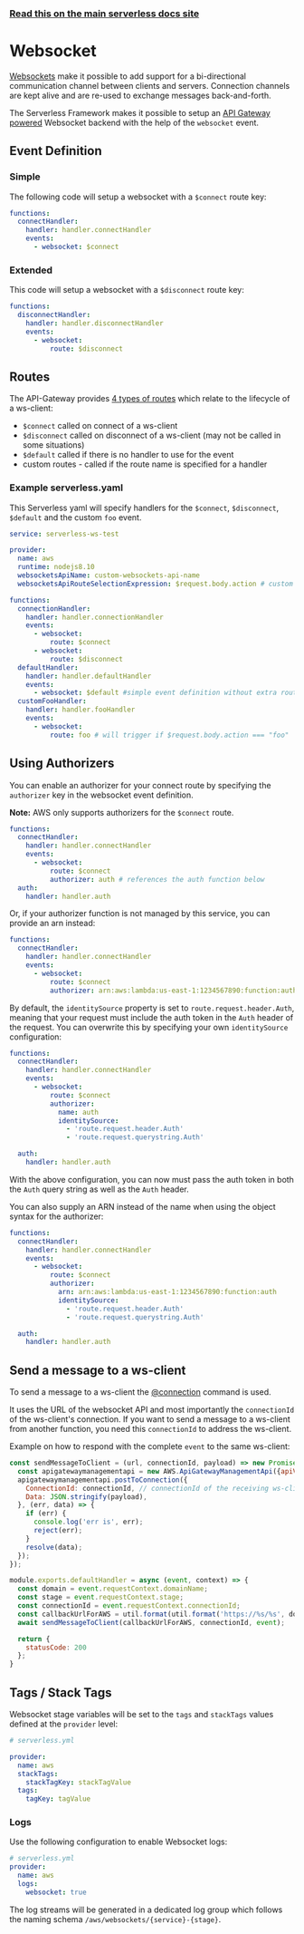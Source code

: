 <!--
title: Serverless Framework - AWS Lambda Events - Websocket
menuText: Websocket
menuOrder: 2
description: Setting up AWS Websockets with AWS Lambda via the Serverless Framework
layout: Doc
-->

<!-- DOCS-SITE-LINK:START automatically generated  -->
### [Read this on the main serverless docs site](https://www.serverless.com/framework/docs/providers/aws/events/websocket)
<!-- DOCS-SITE-LINK:END -->

# Websocket

[Websockets](https://www.w3.org/TR/websockets/) make it possible to add support for a bi-directional communication channel between clients and servers. Connection channels are kept alive and are re-used to exchange messages back-and-forth.

The Serverless Framework makes it possible to setup an [API Gateway powered](https://docs.aws.amazon.com/apigateway/latest/developerguide/apigateway-websocket-api-overview.html) Websocket backend with the help of the `websocket` event.

## Event Definition

### Simple

The following code will setup a websocket with a `$connect` route key:

```yml
functions:
  connectHandler:
    handler: handler.connectHandler
    events:
      - websocket: $connect
```

### Extended

This code will setup a websocket with a `$disconnect` route key:

```yml
functions:
  disconnectHandler:
    handler: handler.disconnectHandler
    events:
      - websocket:
          route: $disconnect
```

## Routes

The API-Gateway provides [4 types of routes](https://docs.aws.amazon.com/apigateway/latest/developerguide/apigateway-websocket-api-overview.html) which relate to the lifecycle of a ws-client:
* `$connect` called on connect of a ws-client
* `$disconnect` called on disconnect of a ws-client (may not be called in some situations)
* `$default` called if there is no handler to use for the event
* custom routes - called if the route name is specified for a handler

### Example serverless.yaml

This Serverless yaml will specify handlers for the `$connect`, `$disconnect`, `$default` and the custom `foo` event.

```yml
service: serverless-ws-test

provider:
  name: aws
  runtime: nodejs8.10
  websocketsApiName: custom-websockets-api-name
  websocketsApiRouteSelectionExpression: $request.body.action # custom routes are selected by the value of the action property in the body

functions:
  connectionHandler:
    handler: handler.connectionHandler
    events:
      - websocket:
          route: $connect
      - websocket:
          route: $disconnect
  defaultHandler:
    handler: handler.defaultHandler
    events:
      - websocket: $default #simple event definition without extra route property
  customFooHandler:
    handler: handler.fooHandler
    events:
      - websocket:
          route: foo # will trigger if $request.body.action === "foo"
```

## Using Authorizers
You can enable an authorizer for your connect route by specifying the `authorizer` key in the websocket event definition.

**Note:** AWS only supports authorizers for the `$connect` route.

```yml
functions:
  connectHandler:
    handler: handler.connectHandler
    events:
      - websocket:
          route: $connect
          authorizer: auth # references the auth function below
  auth:
    handler: handler.auth
```

Or, if your authorizer function is not managed by this service, you can provide an arn instead:

```yml
functions:
  connectHandler:
    handler: handler.connectHandler
    events:
      - websocket:
          route: $connect
          authorizer: arn:aws:lambda:us-east-1:1234567890:function:auth
```

By default, the `identitySource` property is set to `route.request.header.Auth`, meaning that your request must include the auth token in the `Auth` header of the request. You can overwrite this by specifying your own `identitySource` configuration:


```yml
functions:
  connectHandler:
    handler: handler.connectHandler
    events:
      - websocket:
          route: $connect
          authorizer:
            name: auth
            identitySource:
              - 'route.request.header.Auth'
              - 'route.request.querystring.Auth'

  auth:
    handler: handler.auth
```
With the above configuration, you can now must pass the auth token in both the `Auth` query string as well as the `Auth` header.

You can also supply an ARN instead of the name when using the object syntax for the authorizer:

```yml
functions:
  connectHandler:
    handler: handler.connectHandler
    events:
      - websocket:
          route: $connect
          authorizer:
            arn: arn:aws:lambda:us-east-1:1234567890:function:auth
            identitySource:
              - 'route.request.header.Auth'
              - 'route.request.querystring.Auth'

  auth:
    handler: handler.auth
```

## Send a message to a ws-client
To send a message to a ws-client the [@connection](https://docs.amazonaws.cn/en_us/apigateway/latest/developerguide/apigateway-how-to-call-websocket-api-connections.html) command is used.

It uses the URL of the websocket API and most importantly the `connectionId` of the ws-client's connection. If you want to send a message to a ws-client from another function, you need this `connectionId` to address the ws-client.

Example on how to respond with the complete `event` to the same ws-client:

```js
const sendMessageToClient = (url, connectionId, payload) => new Promise((resolve, reject) => {
  const apigatewaymanagementapi = new AWS.ApiGatewayManagementApi({apiVersion: '2018-11-29', endpoint: url});
  apigatewaymanagementapi.postToConnection({
    ConnectionId: connectionId, // connectionId of the receiving ws-client
    Data: JSON.stringify(payload),
  }, (err, data) => {
    if (err) {
      console.log('err is', err);
      reject(err);
    }
    resolve(data);
  });
});

module.exports.defaultHandler = async (event, context) => {
  const domain = event.requestContext.domainName;
  const stage = event.requestContext.stage;
  const connectionId = event.requestContext.connectionId;
  const callbackUrlForAWS = util.format(util.format('https://%s/%s', domain, stage)); //construct the needed url
  await sendMessageToClient(callbackUrlForAWS, connectionId, event);

  return {
    statusCode: 200
  };
}
```

## Tags / Stack Tags

Websocket stage variables will be set to the `tags` and `stackTags` values defined at the `provider` level:

```yml
# serverless.yml

provider:
  name: aws
  stackTags:
    stackTagKey: stackTagValue
  tags:
    tagKey: tagValue
```

### Logs

Use the following configuration to enable Websocket logs:

```yml
# serverless.yml
provider:
  name: aws
  logs:
    websocket: true
```

The log streams will be generated in a dedicated log group which follows the naming schema `/aws/websockets/{service}-{stage}`.
